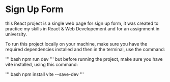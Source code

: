 # Sign Up Form

this React project is a single web page for sign up form, it was created to practice my skills in React & Web Developement and for an assignment in university.

To run this project locally on your machine, make sure you have the required dependencies installed and then in the terminal, use the command:

''' bash
npm run dev
'''
but before running the project, make sure you have vite installed, using this command:

''' bash
npm install vite --save-dev
'''
